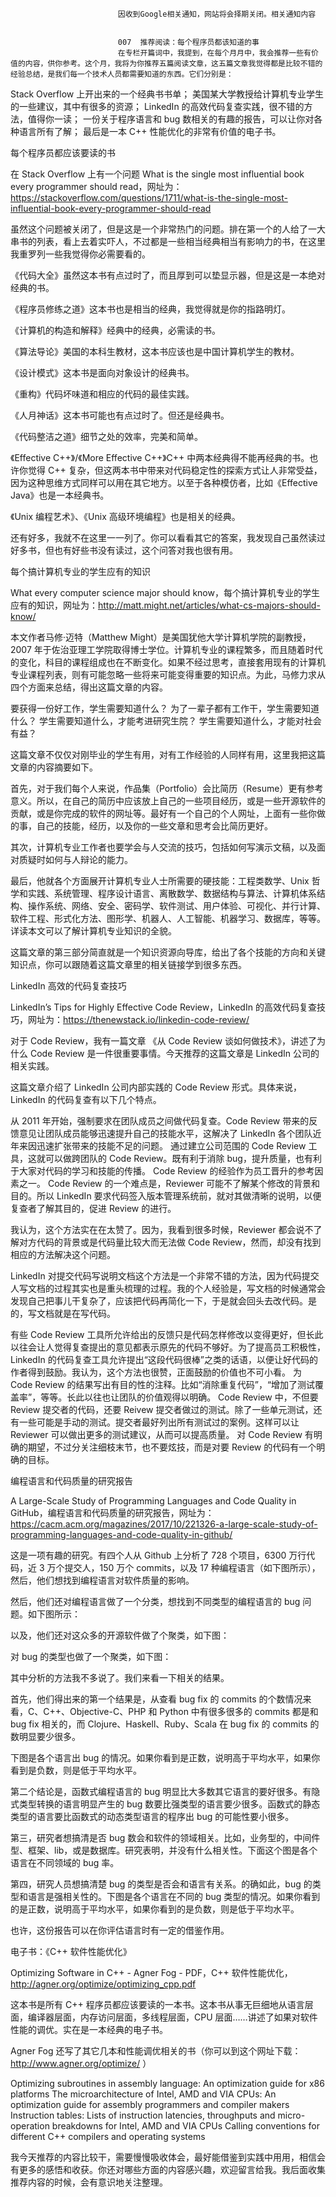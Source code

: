 
                            
                            因收到Google相关通知，网站将会择期关闭。相关通知内容
                            
                            
                            007  推荐阅读：每个程序员都该知道的事
                            在专栏开篇词中，我提到，在每个月月中，我会推荐一些有价值的内容，供你参考。这个月，我将为你推荐五篇阅读文章，这五篇文章我觉得都是比较不错的经验总结，是我们每一个技术人员都需要知道的东西。它们分别是：


Stack Overflow 上开出来的一个经典书书单；
美国某大学教授给计算机专业学生的一些建议，其中有很多的资源；
LinkedIn 的高效代码复查实践，很不错的方法，值得你一读；
一份关于程序语言和 bug 数相关的有趣的报告，可以让你对各种语言所有了解；
最后是一本 C++ 性能优化的非常有价值的电子书。


每个程序员都应该要读的书

在 Stack Overflow 上有一个问题 What is the single most influential book every programmer should read，网址为： https://stackoverflow.com/questions/1711/what-is-the-single-most-influential-book-every-programmer-should-read

虽然这个问题被关闭了，但是这是一个非常热门的问题。排在第一个的人给了一大串书的列表，看上去着实吓人，不过都是一些相当经典相当有影响力的书，在这里我重罗列一些我觉得你必需要看的。


《代码大全》虽然这本书有点过时了，而且厚到可以垫显示器，但是这是一本绝对经典的书。

《程序员修练之道》这本书也是相当的经典，我觉得就是你的指路明灯。

《计算机的构造和解释》经典中的经典，必需读的书。

《算法导论》美国的本科生教材，这本书应该也是中国计算机学生的教材。

《设计模式》这本书是面向对象设计的经典书。

《重构》代码坏味道和相应的代码的最佳实践。

《人月神话》这本书可能也有点过时了。但还是经典书。

《代码整洁之道》细节之处的效率，完美和简单。

《Effective C++》/《More Effective C++》C++ 中两本经典得不能再经典的书。也许你觉得 C++ 复杂，但这两本书中带来对代码稳定性的探索方式让人非常受益，因为这种思维方式同样可以用在其它地方。以至于各种模仿者，比如《Effective Java》也是一本经典书。

《Unix 编程艺术》、《Unix 高级环境编程》也是相关的经典。


还有好多，我就不在这里一一列了。你可以看看其它的答案，我发现自己虽然读过好多书，但也有好些书没有读过，这个问答对我也很有用。

每个搞计算机专业的学生应有的知识

What every computer science major should know，每个搞计算机专业的学生应有的知识，网址为：http://matt.might.net/articles/what-cs-majors-should-know/

本文作者马修·迈特（Matthew Might）是美国犹他大学计算机学院的副教授，2007 年于佐治亚理工学院取得博士学位。计算机专业的课程繁多，而且随着时代的变化，科目的课程组成也在不断变化。如果不经过思考，直接套用现有的计算机专业课程列表，则有可能忽略一些将来可能变得重要的知识点。为此，马修力求从四个方面来总结，得出这篇文章的内容。


要获得一份好工作，学生需要知道什么？
为了一辈子都有工作干，学生需要知道什么？
学生需要知道什么，才能考进研究生院？
学生需要知道什么，才能对社会有益？


这篇文章不仅仅对刚毕业的学生有用，对有工作经验的人同样有用，这里我把这篇文章的内容摘要如下。

首先，对于我们每个人来说，作品集（Portfolio）会比简历（Resume）更有参考意义。所以，在自己的简历中应该放上自己的一些项目经历，或是一些开源软件的贡献，或是你完成的软件的网址等。最好有一个自己的个人网址，上面有一些你做的事，自己的技能，经历，以及你的一些文章和思考会比简历更好。

其次，计算机专业工作者也要学会与人交流的技巧，包括如何写演示文稿，以及面对质疑时如何与人辩论的能力。

最后，他就各个方面展开计算机专业人士所需要的硬技能：工程类数学、Unix 哲学和实践、系统管理、程序设计语言、离散数学、数据结构与算法、计算机体系结构、操作系统、网络、安全、密码学、软件测试、用户体验、可视化、并行计算、软件工程、形式化方法、图形学、机器人、人工智能、机器学习、数据库，等等。详读本文可以了解计算机专业知识的全貌。

这篇文章的第三部分简直就是一个知识资源向导库，给出了各个技能的方向和关键知识点，你可以跟随着这篇文章里的相关链接学到很多东西。

LinkedIn 高效的代码复查技巧

LinkedIn’s Tips for Highly Effective Code Review，LinkedIn 的高效代码复查技巧，网址为：https://thenewstack.io/linkedin-code-review/

对于 Code Review，我有一篇文章 《从 Code Review 谈如何做技术》，讲述了为什么 Code Review 是一件很重要事情。今天推荐的这篇文章是 LinkedIn 公司的相关实践。

这篇文章介绍了 LinkedIn 公司内部实践的 Code Review 形式。具体来说，LinkedIn 的代码复查有以下几个特点。


从 2011 年开始，强制要求在团队成员之间做代码复查。Code Review 带来的反馈意见让团队成员能够迅速提升自己的技能水平，这解决了 LinkedIn 各个团队近年来因迅速扩张带来的技能不足的问题。
通过建立公司范围的 Code Review 工具，这就可以做跨团队的 Code Review。既有利于消除 bug，提升质量，也有利于大家对代码的学习和技能的传播。
Code Review 的经验作为员工晋升的参考因素之一。
Code Review 的一个难点是，Reviewer 可能不了解某个修改的背景和目的。所以 LinkedIn 要求代码签入版本管理系统前，就对其做清晰的说明，以便复查者了解其目的，促进 Review 的进行。


我认为，这个方法实在在太赞了。因为，我看到很多时候，Reviewer 都会说不了解对方代码的背景或是代码量比较大而无法做 Code Review，然而，却没有找到相应的方法解决这个问题。

LinkedIn 对提交代码写说明文档这个方法是一个非常不错的方法，因为代码提交人写文档的过程其实也是重头梳理的过程。我的个人经验是，写文档的时候通常会发现自己把事儿干复杂了，应该把代码再简化一下，于是就会回头去改代码。是的，写文档就是在写代码。


有些 Code Review 工具所允许给出的反馈只是代码怎样修改以变得更好，但长此以往会让人觉得复查提出的意见都表示原先的代码不够好。为了提高员工积极性，LinkedIn 的代码复查工具允许提出“这段代码很棒”之类的话语，以便让好代码的作者得到鼓励。我认为，这个方法也很赞，正面鼓励的价值也不可小看。
为 Code Review 的结果写出有目的性的注释。比如“消除重复代码”，“增加了测试覆盖率”，等等。长此以往也让团队的价值观得以明确。
Code Review 中，不但要 Review 提交者的代码，还要 Reivew 提交者做过的测试。除了一些单元测试，还有一些可能是手动的测试。提交者最好列出所有测试过的案例。这样可以让 Reviewer 可以做出更多的测试建议，从而可以提高质量。
对 Code Review 有明确的期望，不过分关注细枝末节，也不要炫技，而是对要 Review 的代码有一个明确的目标。


编程语言和代码质量的研究报告

A Large-Scale Study of Programming Languages and Code Quality in GitHub，编程语言和代码质量的研究报告，网址为：
https://cacm.acm.org/magazines/2017/10/221326-a-large-scale-study-of-programming-languages-and-code-quality-in-github/

这是一项有趣的研究。有四个人从 Github 上分析了 728 个项目，6300 万行代码，近 3 万个提交人，150 万个 commits，以及 17 种编程语言（如下图所示），然后，他们想找到编程语言对软件质量的影响。



然后，他们还对编程语言做了一个分类，想找到不同类型的编程语言的 bug 问题。如下图所示：



以及，他们还对这众多的开源软件做了个聚类，如下图：



对 bug 的类型也做了一个聚类，如下图：



其中分析的方法我不多说了。我们来看一下相关的结果。

首先，他们得出来的第一个结果是，从查看 bug fix 的 commits 的个数情况来看，C、C++、Objective-C、PHP 和 Python 中有很多很多的 commits 都是和 bug fix 相关的，而 Clojure、Haskell、Ruby、Scala 在 bug fix 的 commits 的数明显要少很多。

下图是各个语言出 bug 的情况。如果你看到是正数，说明高于平均水平，如果你看到是负数，则是低于平均水平。



第二个结论是，函数式编程语言的 bug 明显比大多数其它语言的要好很多。有隐式类型转换的语言明显产生的 bug 数要比强类型的语言要少很多。函数式的静态类型的语言要比函数式的动态类型语言的程序出 bug 的可能性要小很多。

第三，研究者想搞清是否 bug 数会和软件的领域相关。比如，业务型的，中间件型、框架、lib，或是数据库。研究表明，并没有什么相关性。下面这个图是各个语言在不同领域的 bug 率。



第四，研究人员想搞清楚 bug 的类型是否会和语言有关系。的确如此，bug 的类型和语言是强相关性的。下图是各个语言在不同的 bug 类型的情况。如果你看到的是正数，说明高于平均水平，如果你看到的是负数，则是低于平均水平。



也许，这份报告可以在你评估语言时有一定的借鉴作用。

电子书：《C++ 软件性能优化》

Optimizing Software in C++ - Agner Fog - PDF，C++ 软件性能优化，
http://agner.org/optimize/optimizing_cpp.pdf

这本书是所有 C++ 程序员都应该要读的一本书。这本书从事无巨细地从语言层面，编译器层面，内存访问层面，多线程层面，CPU 层面……讲述了如果对软件性能的调优。实在是一本经典的电子书。

Agner Fog 还写了其它几本和性能调优相关的书（你可以到这个网址下载：http://www.agner.org/optimize/ ）


Optimizing subroutines in assembly language: An optimization guide for x86 platforms
The microarchitecture of Intel, AMD and VIA CPUs: An optimization guide for assembly programmers and compiler makers
Instruction tables: Lists of instruction latencies, throughputs and micro-operation breakdowns for Intel, AMD and VIA CPUs
Calling conventions for different C++ compilers and operating systems


我今天推荐的内容比较干，需要慢慢吸收体会，最好能借鉴到实践中用用，相信会有更多的感悟和收获。你还对哪些方面的内容感兴趣，欢迎留言给我。我后面收集推荐内容的时候，会有意识地关注整理。

                        
                        
                            